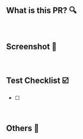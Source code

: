 ## What is this PR? 🔍


<br/>

## Screenshot 📸


<br/>

## Test Checklist ☑️
- [ ] 

<br/>

## Others 👻